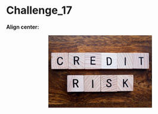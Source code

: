 # Challenge_17

**Align center:**
<p align="center" width="100%">
    <img width="55%" src="https://github.com/LindsayTeeters/Challenge_17/blob/main/Resources/CreditRiskTiles.png">
</p>

